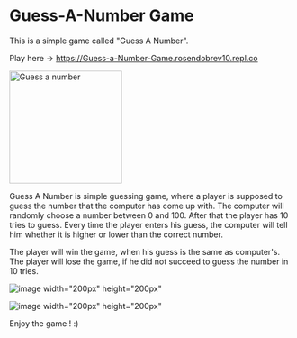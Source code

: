 # Guess-A-Number Game
This is a simple game called "Guess A Number".

Play here -> https://Guess-a-Number-Game.rosendobrev10.repl.co

<img src="https://play-lh.googleusercontent.com/q5lSxwHjIThHOMU3V7k28vSunN9qBSX-XY53tBtEJON3vdBvByBLC46iyLwzvM8cImxs" alt="Guess a number" width="200px" height="200px" />

Guess A Number is simple guessing game, where a player is supposed to guess the number that the computer has come up with. The computer will randomly choose a number between 0 and 100. After that the player has 10 tries to guess. Every time the player enters his guess, the computer will tell him whether it is higher or lower than the correct number.

The player will win the game, when his guess is the same as computer's.
The player will lose the game, if he did not succeed to guess the number in 10 tries.

![image width="200px" height="200px"](https://user-images.githubusercontent.com/104829819/192135212-a5571334-9b78-4d9f-8b62-8613b25543d2.png)

![image width="200px" height="200px"](https://user-images.githubusercontent.com/104829819/192135253-7d50f66f-e6c1-430e-950e-7d2695f85d8c.png)

Enjoy the game ! :)

